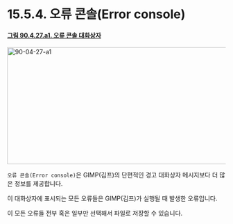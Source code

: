 # 15.5.4. 오류 콘솔(Error console)

<a id="90-04-27-a1"></a>

#### [그림 90.4.27.a1. 오류 콘솔 대화상자](./90-04-0027-error_console.md#90-04-27-a1)
<img width="850" height="269" alt="90-04-27-a1" src="https://github.com/user-attachments/assets/6ea1f7a0-0179-4c9c-92c4-9bea5860647b" />

`오류 콘솔(Error console)`은 GIMP(김프)의 단편적인 경고 대화상자 메시지보다 더 많은 정보를 제공합니다.

이 대화상자에 표시되는 모든 오류들은 GIMP(김프)가 실행될 때 발생한 오류입니다.

이 모든 오류들 전부 혹은 일부만 선택해서 파일로 저장할 수 있습니다.